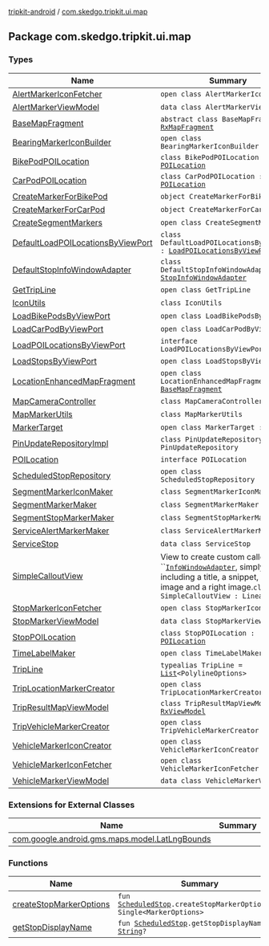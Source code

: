 [tripkit-android](../index.md) / [com.skedgo.tripkit.ui.map](./index.md)

## Package com.skedgo.tripkit.ui.map

### Types

| Name | Summary |
|---|---|
| [AlertMarkerIconFetcher](-alert-marker-icon-fetcher/index.md) | `open class AlertMarkerIconFetcher` |
| [AlertMarkerViewModel](-alert-marker-view-model/index.md) | `data class AlertMarkerViewModel` |
| [BaseMapFragment](-base-map-fragment/index.md) | `abstract class BaseMapFragment : `[`RxMapFragment`](../com.skedgo.tripkit.ui.core.rxlifecyclecomponents/-rx-map-fragment/index.md) |
| [BearingMarkerIconBuilder](-bearing-marker-icon-builder/index.md) | `open class BearingMarkerIconBuilder` |
| [BikePodPOILocation](-bike-pod-p-o-i-location/index.md) | `class BikePodPOILocation : `[`POILocation`](-p-o-i-location/index.md) |
| [CarPodPOILocation](-car-pod-p-o-i-location/index.md) | `class CarPodPOILocation : `[`POILocation`](-p-o-i-location/index.md) |
| [CreateMarkerForBikePod](-create-marker-for-bike-pod/index.md) | `object CreateMarkerForBikePod` |
| [CreateMarkerForCarPod](-create-marker-for-car-pod/index.md) | `object CreateMarkerForCarPod` |
| [CreateSegmentMarkers](-create-segment-markers/index.md) | `open class CreateSegmentMarkers` |
| [DefaultLoadPOILocationsByViewPort](-default-load-p-o-i-locations-by-view-port/index.md) | `class DefaultLoadPOILocationsByViewPort : `[`LoadPOILocationsByViewPort`](-load-p-o-i-locations-by-view-port/index.md) |
| [DefaultStopInfoWindowAdapter](-default-stop-info-window-adapter/index.md) | `class DefaultStopInfoWindowAdapter : `[`StopInfoWindowAdapter`](../com.skedgo.tripkit.ui.map.adapter/-stop-info-window-adapter/index.md) |
| [GetTripLine](-get-trip-line/index.md) | `open class GetTripLine` |
| [IconUtils](-icon-utils/index.md) | `class IconUtils` |
| [LoadBikePodsByViewPort](-load-bike-pods-by-view-port/index.md) | `open class LoadBikePodsByViewPort` |
| [LoadCarPodByViewPort](-load-car-pod-by-view-port/index.md) | `open class LoadCarPodByViewPort` |
| [LoadPOILocationsByViewPort](-load-p-o-i-locations-by-view-port/index.md) | `interface LoadPOILocationsByViewPort` |
| [LoadStopsByViewPort](-load-stops-by-view-port/index.md) | `open class LoadStopsByViewPort` |
| [LocationEnhancedMapFragment](-location-enhanced-map-fragment/index.md) | `open class LocationEnhancedMapFragment : `[`BaseMapFragment`](-base-map-fragment/index.md) |
| [MapCameraController](-map-camera-controller/index.md) | `class MapCameraController` |
| [MapMarkerUtils](-map-marker-utils/index.md) | `class MapMarkerUtils` |
| [MarkerTarget](-marker-target/index.md) | `open class MarkerTarget : Target` |
| [PinUpdateRepositoryImpl](-pin-update-repository-impl/index.md) | `class PinUpdateRepositoryImpl : PinUpdateRepository` |
| [POILocation](-p-o-i-location/index.md) | `interface POILocation` |
| [ScheduledStopRepository](-scheduled-stop-repository/index.md) | `open class ScheduledStopRepository` |
| [SegmentMarkerIconMaker](-segment-marker-icon-maker/index.md) | `class SegmentMarkerIconMaker` |
| [SegmentMarkerMaker](-segment-marker-maker/index.md) | `class SegmentMarkerMaker` |
| [SegmentStopMarkerMaker](-segment-stop-marker-maker/index.md) | `class SegmentStopMarkerMaker` |
| [ServiceAlertMarkerMaker](-service-alert-marker-maker/index.md) | `class ServiceAlertMarkerMaker` |
| [ServiceStop](-service-stop/index.md) | `data class ServiceStop` |
| [SimpleCalloutView](-simple-callout-view/index.md) | View to create custom callout in ``[`InfoWindowAdapter`](#), simply including a title, a snippet, a left image and a right image.`class SimpleCalloutView : LinearLayout` |
| [StopMarkerIconFetcher](-stop-marker-icon-fetcher/index.md) | `open class StopMarkerIconFetcher` |
| [StopMarkerViewModel](-stop-marker-view-model/index.md) | `data class StopMarkerViewModel` |
| [StopPOILocation](-stop-p-o-i-location/index.md) | `class StopPOILocation : `[`POILocation`](-p-o-i-location/index.md) |
| [TimeLabelMaker](-time-label-maker/index.md) | `open class TimeLabelMaker` |
| [TripLine](-trip-line.md) | `typealias TripLine = `[`List`](https://kotlinlang.org/api/latest/jvm/stdlib/kotlin.collections/-list/index.html)`<PolylineOptions>` |
| [TripLocationMarkerCreator](-trip-location-marker-creator/index.md) | `open class TripLocationMarkerCreator` |
| [TripResultMapViewModel](-trip-result-map-view-model/index.md) | `class TripResultMapViewModel : `[`RxViewModel`](../com.skedgo.tripkit.ui.core/-rx-view-model/index.md) |
| [TripVehicleMarkerCreator](-trip-vehicle-marker-creator/index.md) | `open class TripVehicleMarkerCreator` |
| [VehicleMarkerIconCreator](-vehicle-marker-icon-creator/index.md) | `open class VehicleMarkerIconCreator` |
| [VehicleMarkerIconFetcher](-vehicle-marker-icon-fetcher/index.md) | `open class VehicleMarkerIconFetcher` |
| [VehicleMarkerViewModel](-vehicle-marker-view-model/index.md) | `data class VehicleMarkerViewModel` |

### Extensions for External Classes

| Name | Summary |
|---|---|
| [com.google.android.gms.maps.model.LatLngBounds](com.google.android.gms.maps.model.-lat-lng-bounds/index.md) |  |

### Functions

| Name | Summary |
|---|---|
| [createStopMarkerOptions](create-stop-marker-options.md) | `fun `[`ScheduledStop`](../com.skedgo.android.common.model/-scheduled-stop/index.md)`.createStopMarkerOptions(): Single<MarkerOptions>` |
| [getStopDisplayName](get-stop-display-name.md) | `fun `[`ScheduledStop`](../com.skedgo.android.common.model/-scheduled-stop/index.md)`.getStopDisplayName(): `[`String`](https://kotlinlang.org/api/latest/jvm/stdlib/kotlin/-string/index.html)`?` |
